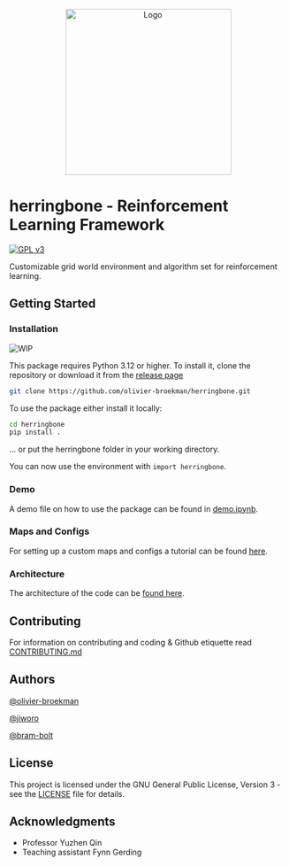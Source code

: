 <div align="center">
<p><img src="https://i.imgur.com/gkM0qIe.png" alt="Logo" width="300"></p>
</div>

# herringbone - Reinforcement Learning Framework

[![GPL v3](https://img.shields.io/badge/license-GPL%20v3-blue.svg)](https://www.gnu.org/licenses/gpl-3.0)

Customizable grid world environment and algorithm set for reinforcement learning.


## Getting Started

### Installation

![WIP](https://img.shields.io/badge/status-WIP-orange)

This package requires Python 3.12 or higher. To install it, clone the repository or download it from the [release page](../../releases)

```bash
git clone https://github.com/olivier-broekman/herringbone.git
```

To use the package either install it locally: 

```bash
cd herringbone
pip install .
```

... or put the herringbone folder in your working directory.

You can now use the environment with `import herringbone`. 

### Demo
A demo file on how to use the package can be found in [demo.ipynb](demo.ipynb).

### Maps and Configs
For setting up a custom maps and configs a tutorial can be found [here](docs/customization.md).

### Architecture
The architecture of the code can be [found here](docs/architecture.md).


## Contributing

For information on contributing and coding & Github etiquette read [CONTRIBUTING.md](docs/CONTRIBUTING.md) 

## Authors

[@olivier-broekman](https://github.com/OlivierBroekman)

[@jiworo](https://github.com/jiworo)

[@bram-bolt](https://github.com/Bram-Bolt)

## License

This project is licensed under the GNU General Public License, Version 3 - see the [LICENSE](LICENSE) file for details.

## Acknowledgments

* Professor Yuzhen Qin
* Teaching assistant Fynn Gerding
